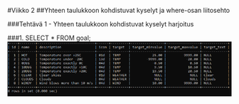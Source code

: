 #Viikko 2
##Yhteen taulukkoon kohdistuvat kyselyt ja where-osan liitosehto

###Tehtävä 1 - Yhteen taulukkoon kohdistuvat kyselyt harjoitus

###1.
SELECT * FROM goal;
![kuvakaappaus](k1.png)